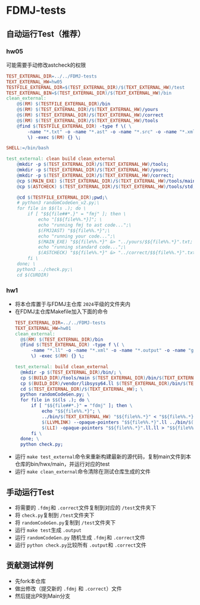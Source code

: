 # FDMJ-tests

## 自动运行Test（推荐）

### hw05

可能需要手动修改astcheck的权限

```makefile
TEST_EXTERNAL_DIR=../../FDMJ-tests
TEXT_EXTERNAL_HW=hw05
TESTFILE_EXTERNAL_DIR=$(TEST_EXTERNAL_DIR)/$(TEXT_EXTERNAL_HW)/test
TEST_EXTERNAL_BIN=$(TEST_EXTERNAL_DIR)/$(TEXT_EXTERNAL_HW)/bin
clean_external: 
	@$(RM) $(TESTFILE_EXTERNAL_DIR)/bin
	@$(RM) $(TEST_EXTERNAL_DIR)/$(TEXT_EXTERNAL_HW)/yours
	@$(RM) $(TEST_EXTERNAL_DIR)/$(TEXT_EXTERNAL_HW)/correct
	@$(RM) $(TEST_EXTERNAL_DIR)/$(TEXT_EXTERNAL_HW)/tools
	@find $(TESTFILE_EXTERNAL_DIR) -type f \( \
		-name "*.txt" -o -name "*.ast" -o -name "*.src" -o -name "*.xml" -o -name "*.output" -o -name "gen_program_*" \
		\) -exec $(RM) {} \;

SHELL:=/bin/bash

test_external: clean build clean_external
	@mkdir -p $(TEST_EXTERNAL_DIR)/$(TEXT_EXTERNAL_HW)/tools; 
	@mkdir -p $(TEST_EXTERNAL_DIR)/$(TEXT_EXTERNAL_HW)/yours; 
	@mkdir -p $(TEST_EXTERNAL_DIR)/$(TEXT_EXTERNAL_HW)/correct; 
	@cp $(MAIN_EXE) $(TEST_EXTERNAL_DIR)/$(TEXT_EXTERNAL_HW)/tools/main;
	@cp $(ASTCHECK) $(TEST_EXTERNAL_DIR)/$(TEXT_EXTERNAL_HW)/tools/std;

	@cd $(TESTFILE_EXTERNAL_DIR);pwd;\
	# python3 randomCodeGen_v2.py;\
	for file in $$(ls .); do \
		if [ "$${file##*.}" = "fmj" ]; then \
			echo "[$${file%%.*}]"; \
			echo "running fmj to ast code...";\
			$(FMJ2AST) "$${file%%.*}";\
			echo "running your code...";\
			$(MAIN_EXE) "$${file%%.*}" &> "../yours/$${file%%.*}".txt; \
			echo "running standard code...";\
			$(ASTCHECK) "$${file%%.*}" &> "../correct/$${file%%.*}".txt; \
		fi \
	done; \
	python3 ../check.py;\
	cd $(CURDIR)
```
### hw1

* 将本仓库置于与FDMJ主仓库 `2024`平级的文件夹内
* 在FDMJ主仓库Makefile加入下面的命令
  ```makefile
  TEST_EXTERNAL_DIR=../../FDMJ-tests
  TEXT_EXTERNAL_HW=hw01
  clean_external: 
  	@$(RM) $(TEST_EXTERNAL_DIR)/bin
  	@find $(TEST_EXTERNAL_DIR) -type f \( \
  		-name "*.ll" -o -name "*.xml" -o -name "*.output" -o -name "gen_program_*" \
  		\) -exec $(RM) {} \;

  test_external: build clean_external
  	@mkdir -p $(TEST_EXTERNAL_DIR)/bin/; \
  	cp $(BUILD_DIR)/tools/main $(TEST_EXTERNAL_DIR)/bin/$(TEXT_EXTERNAL_HW); \
  	cp $(BUILD_DIR)/vendor/libsysy64.ll $(TEST_EXTERNAL_DIR)/bin/$(TEXT_EXTERNAL_HW)_libsysy64.ll; \
  	cd $(TEST_EXTERNAL_DIR)/$(TEXT_EXTERNAL_HW); \
  	python randomCodeGen.py; \
  	for file in $$(ls .); do \
  		if [ "$${file##*.}" = "fdmj" ]; then \
  			echo "$${file%%.*}"; \
  			../bin/$(TEXT_EXTERNAL_HW) "$${file%%.*}" < "$${file%%.*}".fdmj; \
  			$(LLVMLINK) --opaque-pointers "$${file%%.*}".ll ../bin/$(TEXT_EXTERNAL_HW)_libsysy64.ll -S -o "$${file%%.*}".ll.ll; \
  			$(LLI) -opaque-pointers "$${file%%.*}".ll.ll > "$${file%%.*}".output; echo $$?; \
  		fi \
  	done; \
  	python check.py;
  ```
* 运行 `make test_external`命令来重新构建最新的源代码，复制main文件到本仓库的bin/hwx/main，并运行对应的test
* 运行 `make clean_external`命令清除在测试仓库生成的文件

## 手动运行Test

* 将需要的 `.fdmj`和 `.correct`文件复制到对应的 `/test`文件夹下
* 将 `check.py`复制到 `/test`文件夹下
* 将 `randomCodeGen.py`复制到 `/test`文件夹下
* 运行 `make test`生成 `.output`
* 运行 `randomCodeGen.py` 随机生成 `.fdmj`和 `.correct`文件
* 运行 `python check.py`比较所有 `.output`和 `.correct`文件

## 贡献测试样例

* 先fork本仓库
* 做出修改（提交新的 `.fdmj` 和 `.correct`）文件
* 然后提出PR到Main分支
